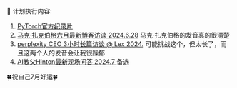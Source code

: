 🍄 计划执行内容:
1. [PyTorch官方纪录片](https://www.bilibili.com/video/BV1PM4m1m7De)
2. [马克·扎克伯格六月最新博客访谈 2024.6.28](https://www.bilibili.com/video/BV13M4m1U7Gf) 马克·扎克伯格的发音真的很清楚
3. [perplexity CEO 3小时长篇访谈 @ Lex 2024.](https://www.bilibili.com/video/BV1HM4m1U7St) 可能挑战这个，但太长了，而且这两个人的发音会让我很躁郁
4. [AI教父Hinton最新现场问答 2024.7 ](https://www.bilibili.com/video/BV1zf421B78E) 备选


🍀祝自己7月好运🍀
